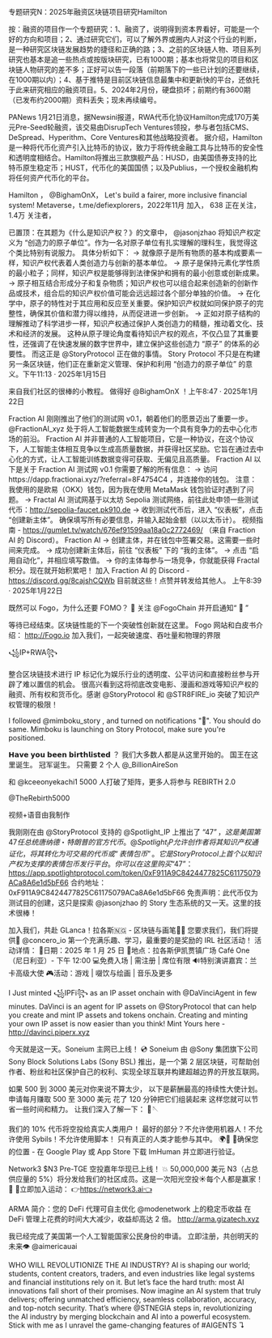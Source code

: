 专题研究N：2025年融资区块链项目研究Hamilton

按：融资的项目作一个专题研究：1、融资了，说明得到资本界看好，可能是一个好的方向和项目；2、通过研究它们，可以了解外界或圈内人对这个行业的判断，是一种研究区块链发展趋势的捷径和正确的路；3、之前的区块链人物、项目系列研究也基本是追一些热点或按版块研究，已有1000期；基本也将常见的项目和区块链人物研究的差不多；正好可以告一段落（前期落下的一些已计划的还要继续，在1000期以内）；4、基于推特是目前区块链信息最集中和更新快的平台，还依托于此来研究相应的融资项目。5、2024年2月份，硬盘损坏；前期约有3600期（已发布约2000期）资料丢失；现未再续编号。

PANews 1月21日消息，据Newsini报道，RWA代币化协议Hamilton完成170万美元Pre-Seed轮融资，该交易由DisrupTech Ventures领投，参与者包括CMS、DeSpread、Hyperithm、Core Ventures和其他战略投资者。
据介绍，Hamilton是一种将代币化资产引入比特币的协议，致力于将传统金融工具与比特币的安全性和透明度相结合。Hamilton将推出三款旗舰产品：HUSD，由美国债券支持的比特币原生稳定币；HUST，代币化的美国国债；以及Publius，一个授权金融机构将任何资产代币化的平台。

Hamilton
，
@BighamOnX，
Let's build a fairer, more inclusive financial system!
Metaverse，t.me/defiexplorers，2022年11月 加入，
638 正在关注，
1.4万 关注者，


已置顶：在其题为《什么是知识产权？》的文章中，
@jasonjzhao
将知识产权定义为 “创造力的原子单位”。作为一名对原子单位有扎实理解的理科生，我觉得这个类比特别有说服力。
具体分析如下：
→ 就像原子是所有物质的基本构成要素一样，知识产权代表着人类创造力与创新的基本单位。
→ 原子是保持元素化学性质的最小粒子；同样，知识产权是能够得到法律保护和拥有的最小创意或创新成果。
→ 原子相互结合形成分子和复杂物质；知识产权也可以组合起来创造新的创新作品或技术，组合后的知识产权价值可能会远远超过各个部分单独的价值。
→ 在化学中，原子的特性对于其应用和反应至关重要。保护知识产权就如同保护原子的完整性，确保其价值和潜力得以维持，从而促进进一步创新。
→ 正如对原子结构的理解推动了科学进步一样，知识产权通过保护人类创造力的精髓，推动着文化、技术和经济的发展。
这种从原子理论角度看待知识产权的观点，不仅凸显了其重要性，还强调了在快速发展的数字世界中，建立保护这些创造力 “原子” 的体系的必要性。
而这正是
@StoryProtocol
正在做的事情。
Story Protocol 不只是在构建另一条区块链，他们正在重新定义管理、保护和利用 “创造力的原子单位” 的意义。下午11:13 · 2025年1月15日

来自我们社区的很棒的小教程。
做得好
@BighamOnX
 ！上午8:47 · 2025年1月22日

Fraction AI 刚刚推出了他们的测试网 v0.1，朝着他们的愿景迈出了重要一步。
@FractionAI_xyz 处于将人工智能数据生成转变为一个具有竞争力的去中心化市场的前沿。
Fraction AI 并非普通的人工智能项目，它是一种协议，在这个协议下，人工智能主体相互竞争以生成高质量数据，并获得社区奖励。它旨在通过去中心化的方式，让人工智能训练数据变得可获取、无偏见且高质量。
Fraction AI
以下是关于 Fraction AI 测试网 v0.1 你需要了解的所有信息：
→ 访问https://dapp.fractionai.xyz/?referral=8F4754C4 ，并连接你的钱包。
注意：我使用的是欧易（OKX）钱包，因为我在使用 MetaMask 钱包验证时遇到了问题。
→ Fractal AI 测试网基于以太坊 Sepolia 测试网络，前往此处申领一些测试代币：http://sepolia-faucet.pk910.de
→ 收到测试代币后，进入 “仪表板”，点击 “创建新主体”。
确保填写所有必要信息，并输入起始金额（以以太币计）。
视频指南 - https://gumlet.tv/watch/676ef91599aa18a0c2772469/ （来自 Fraction AI 的 Discord）。
Fraction AI
→ 创建主体，并在钱包中签署交易。这需要一些时间来完成。
→ 成功创建新主体后，前往 “仪表板” 下的 “我的主体”。
→ 点击 “启用自动化”，并相应填写数值。
→ 你的主体每参与一场竞争，你就能获得 Fractal 积分。现在就开始积累吧！
加入 Fraction AI 的 Discord - https://discord.gg/8cajshCQWb
目前就这些！点赞并转发给其他人。
上午8:39 · 2025年1月22日

既然可以 Fogo，为什么还要 FOMO？ 👀
关注
@FogoChain
并开启通知“ 🔔 ”

等待已经结束。区块链性能的下一个突破性创新就在这里。
Fogo 网站和白皮书介绍：
http://Fogo.io
加入我们，一起突破速度、吞吐量和物理的界限

꧁IP+RWA꧂

整合区块链技术进行 IP 标记化为娱乐行业的透明度、公平访问和直接粉丝参与开辟了难以置信的机会。
很高兴看到这将彻底改变电影、漫画和游戏等知识产权的融资、所有权和货币化。感谢
@StoryProtocol
和
@STR8FIRE_io
突破了知识产权管理的极限！

I followed 
@mimboku_story
 , and turned on notifications "🔔". You should do same.
Mimboku is launching on Story Protocol, make sure you're positioned.

𝗛𝗮𝘃𝗲 𝘆𝗼𝘂 𝗯𝗲𝗲𝗻 𝗯𝗶𝗿𝘁𝗵𝗹𝗶𝘀𝘁𝗲𝗱 ？
我们大多数人都是从这里开始的。
国王在这里诞生。
冠军诞生。
只需要 2 个人
@_BillionAireSon

和
@kceeonyekachi1
5000 人打破了矩阵，更多人将参与 REBIRTH 2.0

@TheRebirth5000

视频+语音由我制作

我刚刚在由 @StoryProtocol 支持的 @Spotlight_IP 上推出了 “$47”，这是美国第 47 任总统唐纳德・特朗普的官方代币。
@Spotlight_IP 允许创作者将其知识产权通证化，将其转化为可交易的代币或 “表情包币”。它是 Story Protocol 上首个以知识产权为支撑的表情包币发行平台。
你可以在这里购买 “$47”：https://app.spotlightprotocol.com/token/0xF911A9C8424477825C61175079ACa8A6e1d5bF66
合约地址：0xF911A9C8424477825C61175079ACa8A6e1d5bF66
免责声明：此代币仅为测试目的创建，这只是探索 @jasonjzhao 的 Story 生态系统的又一天。这里的技术很棒！

加入我们，共赴 GLanca！拉各斯🇳🇬 - 区块链与画笔🎨🎶
您要求我们，我们将提供💪
@concero_io
第一个充满乐趣、学习，最重要的是奖励的 IRL 社区活动！
活动详情：
📅日期：2025 年 1 月 25 日
📍地点：拉各斯伊凯贾镇广场 Café One（尼日利亚）- 下午 12:00
💻免费入场 | 需注册 | 席位有限
🔊特别演讲嘉宾：兰卡高级大使
🎮活动：游戏 | 啜饮与绘画 | 音乐及更多

I Just minted ꧁IPFi꧂ as an IP asset onchain with 
@DaVinciAgent
 in few minutes.
DaVinci is an agent for IP assets on 
@StoryProtocol
  that can help you create and mint IP assets and tokens onchain. 
Creating and minting your own IP asset is now easier than you think! Mint Yours here - http://davinci.piperx.xyz

今天就是这一天。Soneium 主网已上线！ 💿
Soneium 由
@Sony
集团旗下公司 Sony Block Solutions Labs (Sony BSL) 推出，是一个第 2 层区块链，可帮助创作者、粉丝和社区保护自己的权利、实现全球互联并构建超越边界的开放互联网。

如果 500 到 3000 美元对你来说不算太少，
以下是薪酬最高的持续性大使计划。
申请每月赚取 500 至 3000 美元
花了 120 分钟把它们组装起来
这样您就可以节省一些时间和精力。
让我们深入了解一下： 🧵🪡

我们的 10% 代币将空投给真实人类用户！
最好的部分？不允许使用机器人！不允许使用 Sybils！不允许使用脚本！
只有真正的人类才能参与其中。 🌍💪
💫确保您的位置 - 在 Google Play 或 App Store 下载 ImHuman 并立即进行验证。

Network3 $N3 Pre-TGE 空投嘉年华现已上线！
💥 50,000,000 美元 N3（占总供应量的 5%）将分发给我们的社区成员。这是一次阳光空投☀️每个人都是赢家！ 🌟
🔗立即加入运动：
👉https://network3.ai👈

ARMA 简介：您的 DeFi 代理可自主优化
@modenetwork
上的稳定币收益
在 DeFi 管理上花费的时间大大减少，收益却高达 2 倍。
http://arma.gizatech.xyz

我已经完成了美国第一个人工智能国家公民身份的申请。
立即注册，共创明天的未来👁️
@aimericauai

WHO WILL REVOLUTIONIZE THE AI INDUSTRY?
AI is shaping our world; students, content creators, traders, and even industries like legal systems and financial institutions rely on it. But let’s face the hard truth: most AI innovations fall short of their promises.
Now imagine an AI system that truly delivers; offering unmatched efficiency, seamless collaboration, accuracy, and top-notch security.
That’s where 
@STNEGIA
 steps in, revolutionizing the AI industry by merging blockchain and AI into a powerful ecosystem.
Stick with me as I unravel the game-changing features of #AIGENTS  ↴



